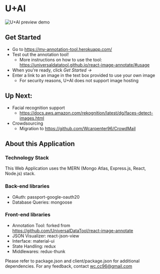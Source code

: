 # U+AI

![U+AI preview demo](u+ai_preview_demo.gif)

## Get Started
* Go to https://my-annotation-tool.herokuapp.com/
* Test out the annotation tool!
    * More instructions on how to use the tool: https://universaldatatool.github.io/react-image-annotate/#usage
* When you're ready, click _Get Started ->_
* Enter a link to an image in the text box provided to use your own image
    * For security reasons, U+AI does not support image hosting

## Up Next:
* Facial recognition support
    * https://docs.aws.amazon.com/rekognition/latest/dg/faces-detect-images.html
* Crowdsourcing 
    * Migration to https://github.com/Wcarpenter96/CrowdMail

## About this Application

### Technology Stack 
This Web Application uses the MERN (Mongo Atlas, Express.js, React, Node.js) stack.
### Back-end libraries
- OAuth: passport-google-oauth20
- Database Queries: mongoose
### Front-end libraries
- Annotation Tool: forked from https://github.com/UniversalDataTool/react-image-annotate
- JSON Visualizer: react-json-view
- Interface: material-ui
- State Handling: redux
- Middlewares: redux-thunk

Please refer to package.json and client/package.json for additional dependencies.
For any feedback, contact wc.cc96@gmail.com







